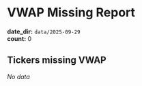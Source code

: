 # VWAP Missing Report
**date_dir:** `data/2025-09-29`  
**count:** 0  
## Tickers missing VWAP
_No data_
